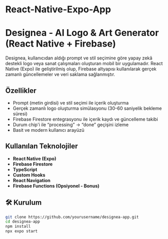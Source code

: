 # React-Native-Expo-App
# Designea - AI Logo & Art Generator (React Native + Firebase)

Designea, kullanıcıdan aldığı prompt ve stil seçimine göre yapay zekâ destekli logo veya sanat çalışmaları oluşturan mobil bir uygulamadır. React Native (Expo) ile geliştirilmiş olup, Firebase altyapısı kullanılarak gerçek zamanlı güncellemeler ve veri saklama sağlanmıştır.

##  Özellikler

- Prompt (metin girdisi) ve stil seçimi ile içerik oluşturma
- Gerçek zamanlı logo oluşturma simülasyonu (30-60 saniyelik bekleme süresi)
- Firebase Firestore entegrasyonu ile içerik kaydı ve güncelleme takibi
- Durum chip'i ile “processing” → “done” geçişini izleme
- Basit ve modern kullanıcı arayüzü

##  Kullanılan Teknolojiler

- **React Native (Expo)**
- **Firebase Firestore**
- **TypeScript**
- **Custom Hooks**
- **React Navigation**
- **Firebase Functions (Opsiyonel - Bonus)**

## 🛠 Kurulum

```bash
git clone https://github.com/yourusername/designea-app.git
cd designea-app
npm install
npx expo start

